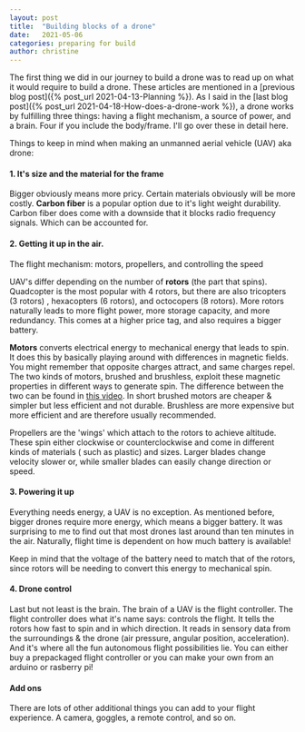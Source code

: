 ```yaml
---
layout: post
title:  "Building blocks of a drone"
date:   2021-05-06
categories: preparing for build
author: christine
---
```


The first thing we did in our journey to build a drone was to read up on what it would require to build a drone. These articles are mentioned in a [previous blog post]({% post_url 2021-04-13-Planning %}). As I said in the [last blog post]({% post_url 2021-04-18-How-does-a-drone-work %}), a drone works by fulfilling three things: having a flight mechanism, a source of power, and a brain. Four if you include the body/frame. I'll go over these in detail here.

Things to keep in mind when making an unmanned aerial vehicle (UAV) aka drone: 

#### 1. It's size and the material for the frame

Bigger obviously means more pricy. Certain materials obviously will be more costly. **Carbon fiber** is a popular option due to it's light weight durability. Carbon fiber does come with a downside that it blocks radio frequency signals. Which can be accounted for. 

#### 2.  Getting it up in the air. 
The flight mechanism: motors, propellers, and controlling the speed

UAV's differ depending on the number of **rotors** (the part that spins). Quadcopter is the most popular with 4 rotors, but there are also tricopters (3 rotors) , hexacopters (6 rotors), and octocopers (8 rotors). More rotors naturally leads to more flight power, more storage capacity, and more redundancy. This comes at a higher price tag, and also requires a bigger battery.  

**Motors** converts electrical energy to mechanical energy that leads to spin. It does this by basically playing around with differences in magnetic fields. You might remember that opposite charges attract, and same charges repel. The two kinds of motors, brushed and brushless, exploit these magnetic properties in different ways to generate spin. The difference between the two can be found in [this video](https://www.youtube.com/watch?v=C1-klL3B9LU). In short brushed motors are cheaper & simpler but less efficient and not durable. Brushless are more expensive but more efficient and are therefore usually recommended. 

Propellers are the 'wings' which attach to the rotors to achieve altitude. These spin either clockwise or counterclockwise and come in different kinds of materials ( such as plastic) and sizes. Larger blades change velocity slower or, while smaller blades can easily change direction or speed.

#### 3. Powering it up

Everything needs energy, a UAV is no exception. As mentioned before, bigger drones require more energy, which means a bigger battery. It was surprising to me to find out that most drones last around than ten minutes in the air. Naturally, flight time is dependent on how much battery is available!

Keep in mind that the voltage of the battery need to match that of the rotors, since rotors will be needing to convert this energy to mechanical spin. 

#### 4. Drone control

Last but not least is the brain. The brain of a UAV is the flight controller. The flight controller does what it's name says: controls the flight. It tells the rotors how fast to spin and in which direction. It reads in sensory data from the surroundings & the drone (air pressure, angular position, acceleration). And it's where all the fun autonomous flight possibilities lie.  You can either buy a prepackaged flight controller or you can make your own from an arduino or rasberry pi!


#### Add ons

There are lots of other additional things you can add to your flight experience. A camera, goggles, a remote control, and so on. 